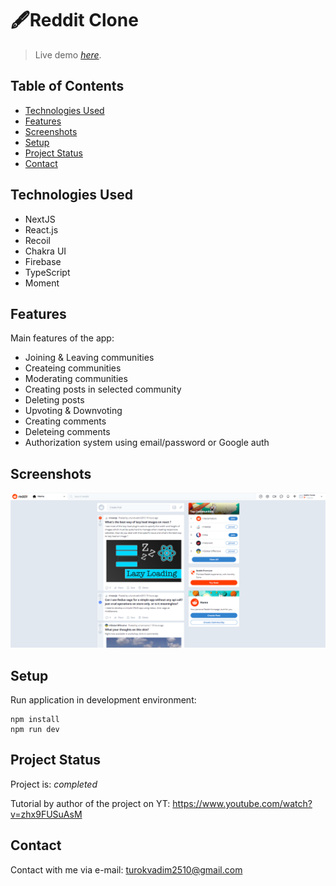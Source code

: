 # 🖋️Reddit Clone
> Live demo
>  [_here_](https://reddit-clone-five-alpha.vercel.app/). <!-- If you have the project hosted somewhere, include the link here. -->

## Table of Contents
* [Technologies Used](#technologies-used)
* [Features](#features)
* [Screenshots](#screenshots)
* [Setup](#setup)
* [Project Status](#project-status)
* [Contact](#contact)
<!-- * [License](#license) -->


## Technologies Used
- NextJS
- React.js
- Recoil
- Chakra UI
- Firebase
- TypeScript
- Moment


## Features
Main features of the app:
- Joining & Leaving communities
- Createing communities
- Moderating communities
- Creating posts in selected community
- Deleting posts
- Upvoting & Downvoting
- Creating comments
- Deleteing comments
- Authorization system using email/password or Google auth


## Screenshots
![Example screenshot](demo_1.png)
<!-- If you have screenshots you'd like to share, include them here. -->


## Setup
Run application in development environment:

```
npm install
npm run dev
```




## Project Status
Project is: _completed_

Tutorial by author of the project on YT: https://www.youtube.com/watch?v=zhx9FUSuAsM


## Contact
Contact with me via e-mail: turokvadim2510@gmail.com


<!-- Optional -->
<!-- ## License -->
<!-- This project is open source and available under the [... License](). -->
